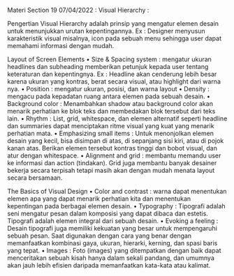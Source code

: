 Materi Section 19 07/04/2022 :
Visual Hierarchy :

Pengertian
Visual Hierarchy adalah prinsip yang mengatur elemen desain untuk menunjukkan urutan kepentingannya. Ex : Designer menyusun karakteristik visual misalnya, icon pada sebuah menu sehingga user dapat memahami informasi dengan mudah.

Layout of Screen Elements
•	Size & Spacing system : mengatur ukuran headlines dan subheading memberikan petunjuk kepada user tentang keteraturan dan kepentingnya. Ex : Headline akan cenderung lebih besar karena ukuran yang kontras, berat secara visual, atau highlight dari warna nya.
•	Position : mengatur ukuran, posisi, dan warna layout
•	Density : mengacu pada kepadatan ruang antara elemen pada sebuah desain.
•	Background color : Menambahkan shadow atau background color akan menarik perhatian ke blok teks dan membedakan blok tersebut dari teks lain.
•	Rhythm : List, grid, whitespace, dan elemen alternatif seperti headline dan summaries dapat menciptakan ritme visual yang kuat yang menarik perhatian mata.
•	Emphasizing small items : Untuk menonjolkan elemen desain yang kecil, bisa disimpan di atas, di sepanjang sisi kiri, atau di pojok kanan atas. Berikan elemen tersebut kontras tinggi dan bobot visual, dan atur dengan whitespace.
•	Alignment and grid : membantu memandu user ke informasi dan action (tindakan). Grid juga membantu banyak desainer bekerja secara terpisah tetapi masih akan dengan mudah menata layout secara bersamaan.

The Basics of Visual Design
•	Color and contrast : warna dapat menentukan elemen apa yang dapat menarik perhatian kita dan menentukan kepentingan pada berbagai elemen desain.
•	Typography : Tipografi adalah seni mengatur pesan dalam komposisi yang dapat dibaca dan estetis. Tipografi adalah elemen integral dari sebuah desain.
•	Evoking a feeling : Desain tipografi juga memiliki kekuatan yang besar untuk mempengaruhi sebuah pesan. Saat digunakan dengan cara yang benar dengan memanfaatkan kombinasi gaya, ukuran, hierarki, kerning, dan spasi baris yang tepat.
•	Images : Foto (images) yang ditempatkan dengan baik dapat menceritakan sebuah kisah hanya dalam sekali pandang, dan umumnya akan jauh lebih efisien daripada memanfaatkan kata-kata atau kalimat.
